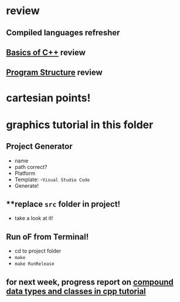 # review

## Compiled languages refresher

## [Basics of C++](https://cplusplus.com/doc/tutorial/) review

## [Program Structure](https://cplusplus.com/doc/tutorial/) review

# cartesian points!

# graphics tutorial in this folder
## Project Generator
- name
- path correct?
- Platform
- Template:
  -`Visual Studio Code`
- Generate!

## **replace `src` folder in project!
- take a look at it!

## Run oF from Terminal!
- cd to project folder
- `make`
- `make RunRelease`

## for next week, progress report on [compound data types and classes in cpp tutorial](https://cplusplus.com/doc/tutorial/)


